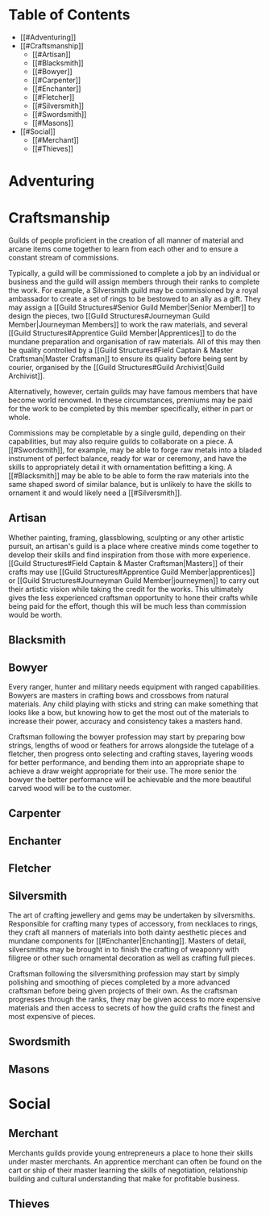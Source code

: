 # Table of Contents
- [[#Adventuring]]
- [[#Craftsmanship]]
	- [[#Artisan]]
	- [[#Blacksmith]]
	- [[#Bowyer]]
	- [[#Carpenter]]
	- [[#Enchanter]]
	- [[#Fletcher]]
	- [[#Silversmith]]
	- [[#Swordsmith]]
	- [[#Masons]]
- [[#Social]]
	- [[#Merchant]]
	- [[#Thieves]]
# Adventuring
# Craftsmanship
Guilds of people proficient in the creation of all manner of material and arcane items come together to learn from each other and to ensure a constant stream of commissions.

Typically, a guild will be commissioned to complete a job by an individual or business and the guild will assign members through their ranks to complete the work. For example, a Silversmith guild may be commissioned by a royal ambassador to create a set of rings to be bestowed to an ally as a gift. They may assign a [[Guild Structures#Senior Guild Member|Senior Member]] to design the pieces, two [[Guild Structures#Journeyman Guild Member|Journeyman Members]] to work the raw materials, and several [[Guild Structures#Apprentice Guild Member|Apprentices]] to do the mundane preparation and organisation of raw materials. All of this may then be quality controlled by a [[Guild Structures#Field Captain & Master Craftsman|Master Craftsman]] to ensure its quality before being sent by courier, organised by the [[Guild Structures#Guild Archivist|Guild Archivist]].

Alternatively, however, certain guilds may have famous members that have become world renowned. In these circumstances, premiums may be paid for the work to be completed by this member specifically, either in part or whole.

Commissions may be completable by a single guild, depending on their capabilities, but may also require guilds to collaborate on a piece. A [[#Swordsmith]], for example, may be able to forge raw metals into a bladed instrument of perfect balance, ready for war or ceremony, and have the skills to appropriately detail it with ornamentation befitting a king. A [[#Blacksmith]] may be able to be able to form the raw materials into the same shaped sword of similar balance, but is unlikely to have the skills to ornament it and would likely need a [[#Silversmith]].
## Artisan
Whether painting, framing, glassblowing, sculpting or any other artistic pursuit, an artisan's guild is a place where creative minds come together to develop their skills and find inspiration from those with more experience. [[Guild Structures#Field Captain & Master Craftsman|Masters]] of their crafts may use [[Guild Structures#Apprentice Guild Member|apprentices]] or [[Guild Structures#Journeyman Guild Member|journeymen]] to carry out their artistic vision while taking the credit for the works. This ultimately gives the less experienced craftsman opportunity to hone their crafts while being paid for the effort, though this will be much less than commission would be worth.
## Blacksmith
## Bowyer
Every ranger, hunter and military needs equipment with ranged capabilities. Bowyers are masters in crafting bows and crossbows from natural materials. Any child playing with sticks and string can make something that looks like a bow, but knowing how to get the most out of the materials to increase their power, accuracy and consistency takes a masters hand.

Craftsman following the bowyer profession may start by preparing bow strings, lengths of wood or feathers for arrows alongside the tutelage of a fletcher, then progress onto selecting and crafting staves, layering woods for better performance, and bending them into an appropriate shape to achieve a draw weight appropriate for their use. The more senior the bowyer the better performance will be achievable and the more beautiful carved wood will be to the customer.
## Carpenter
## Enchanter
## Fletcher
## Silversmith
The art of crafting jewellery and gems may be undertaken by silversmiths. Responsible for crafting many types of accessory, from necklaces to rings, they craft all manners of materials into both dainty aesthetic pieces and mundane components for [[#Enchanter|Enchanting]]. Masters of detail, silversmiths may be brought in to finish the crafting of weaponry with filigree or other such ornamental decoration as well as crafting full pieces.

Craftsman following the silversmithing profession may start by simply polishing and smoothing of pieces completed by a more advanced craftsman before being given projects of their own. As the craftsman progresses through the ranks, they may be given access to more expensive materials and then access to secrets of how the guild crafts the finest and most expensive of pieces.
## Swordsmith
## Masons
# Social
## Merchant
Merchants guilds provide young entrepreneurs a place to hone their skills under master merchants. An apprentice merchant can often be found on the cart or ship of their master learning the skills of negotiation, relationship building and cultural understanding that make for profitable business.
## Thieves